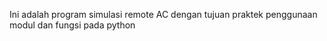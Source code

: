 Ini adalah program simulasi remote AC dengan tujuan praktek penggunaan modul dan fungsi pada python
